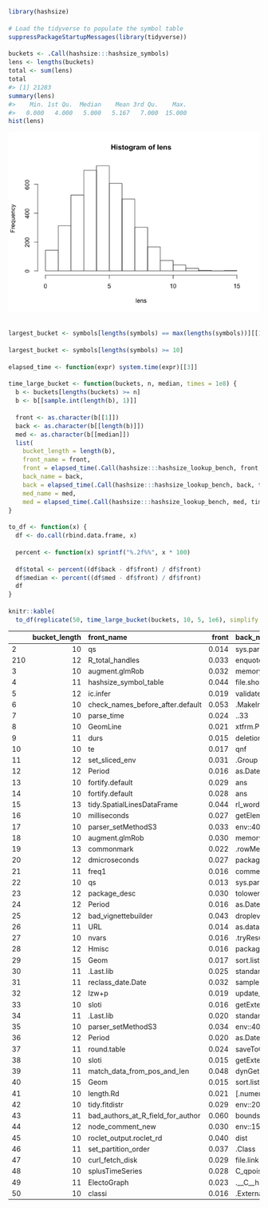 <!-- README.md is generated from README.Rmd. Please edit that file -->
``` r
library(hashsize)

# Load the tidyverse to populate the symbol table
suppressPackageStartupMessages(library(tidyverse))

buckets <- .Call(hashsize:::hashsize_symbols)
lens <- lengths(buckets)
total <- sum(lens)
total
#> [1] 21283
summary(lens)
#>    Min. 1st Qu.  Median    Mean 3rd Qu.    Max. 
#>   0.000   4.000   5.000   5.167   7.000  15.000
hist(lens)
```

![](inst/README-example-1.png)

``` r

largest_bucket <- symbols[lengths(symbols) == max(lengths(symbols))][[1]]

largest_bucket <- symbols[lengths(symbols) >= 10]

elapsed_time <- function(expr) system.time(expr)[[3]]

time_large_bucket <- function(buckets, n, median, times = 1e8) {
  b <- buckets[lengths(buckets) >= n]
  b <- b[[sample.int(length(b), 1)]]

  front <- as.character(b[[1]])
  back <- as.character(b[[length(b)]])
  med <- as.character(b[[median]])
  list(
    bucket_length = length(b),
    front_name = front,
    front = elapsed_time(.Call(hashsize:::hashsize_lookup_bench, front, times)),
    back_name = back,
    back = elapsed_time(.Call(hashsize:::hashsize_lookup_bench, back, times)),
    med_name = med,
    med = elapsed_time(.Call(hashsize:::hashsize_lookup_bench, med, times)))
}

to_df <- function(x) {
  df <- do.call(rbind.data.frame, x)

  percent <- function(x) sprintf("%.2f%%", x * 100)

  df$total <- percent((df$back - df$front) / df$front)
  df$median <- percent((df$med - df$front) / df$front)
  df
}

knitr::kable(
  to_df(replicate(50, time_large_bucket(buckets, 10, 5, 1e6), simplify = FALSE)))
```

|     |  bucket\_length| front\_name                             |  front| back\_name                |   back| med\_name                       |    med| total   | median  |
|-----|---------------:|:----------------------------------------|------:|:--------------------------|------:|:--------------------------------|------:|:--------|:--------|
| 2   |              10| qs                                      |  0.014| sys.parent                |  0.048| strip.white                     |  0.037| 242.86% | 164.29% |
| 210 |              12| R\_total\_handles                       |  0.033| enquote                   |  0.055| .\_\_T\_\_sqlData:DBI           |  0.042| 66.67%  | 27.27%  |
| 3   |              10| augment.glmRob                          |  0.032| memory.profile            |  0.060| .midDend                        |  0.036| 87.50%  | 12.50%  |
| 4   |              11| hashsize\_symbol\_table                 |  0.044| file.show                 |  0.053| $.output\_handler               |  0.044| 20.45%  | -0.00%  |
| 5   |              12| ic.infer                                |  0.019| validate\_formulas        |  0.072| mpg                             |  0.024| 278.95% | 26.32%  |
| 6   |              10| check\_names\_before\_after.default     |  0.053| .MakeImplicitGroupMembers |  0.074| .get\_S4\_generics              |  0.039| 39.62%  | -26.42% |
| 7   |              10| parse\_time                             |  0.024| ..33                      |  0.048| .check\_packages                |  0.042| 100.00% | 75.00%  |
| 8   |              10| GeomLine                                |  0.021| xtfrm.POSIXlt             |  0.051| DUMMY                           |  0.026| 142.86% | 23.81%  |
| 9   |              11| durs                                    |  0.015| deletions                 |  0.050| bgcodes                         |  0.028| 233.33% | 86.67%  |
| 10  |              10| te                                      |  0.017| qnf                       |  0.045| C\_stri\_enc\_set               |  0.039| 164.71% | 129.41% |
| 11  |              12| set\_sliced\_env                        |  0.031| .Group                    |  0.057| stri\_read\_raw                 |  0.038| 83.87%  | 22.58%  |
| 12  |              12| Period                                  |  0.016| as.Date.default           |  0.069| select\_.data.frame             |  0.042| 331.25% | 162.50% |
| 13  |              10| fortify.default                         |  0.029| ans                       |  0.044| .\_\_T\_\_remote\_remove:git2r  |  0.053| 51.72%  | 82.76%  |
| 14  |              10| fortify.default                         |  0.028| ans                       |  0.042| .\_\_T\_\_remote\_remove:git2r  |  0.055| 50.00%  | 96.43%  |
| 15  |              13| tidy.SpatialLinesDataFrame              |  0.044| rl\_word\_breaks          |  0.069| found\_src                      |  0.034| 56.82%  | -22.73% |
| 16  |              10| milliseconds                            |  0.027| getElement                |  0.049| stri\_trans\_nfd                |  0.038| 81.48%  | 40.74%  |
| 17  |              10| parser\_setMethodS3                     |  0.033| env::406                  |  0.045| sort\_                          |  0.026| 36.36%  | -21.21% |
| 18  |              10| augment.glmRob                          |  0.030| memory.profile            |  0.057| .midDend                        |  0.035| 90.00%  | 16.67%  |
| 19  |              13| commonmark                              |  0.022| .rowMeans                 |  0.056| tbl\_vars.tbl\_lazy             |  0.046| 154.55% | 109.09% |
| 20  |              12| dmicroseconds                           |  0.027| package\_coverage         |  0.066| Variogram                       |  0.036| 144.44% | 33.33%  |
| 21  |              11| freq1                                   |  0.016| comment&lt;-              |  0.056| call\_depth                     |  0.032| 250.00% | 100.00% |
| 22  |              10| qs                                      |  0.013| sys.parent                |  0.049| strip.white                     |  0.041| 276.92% | 215.38% |
| 23  |              12| package\_desc                           |  0.030| tolower                   |  0.055| format.PDF\_Indirect\_Reference |  0.062| 83.33%  | 106.67% |
| 24  |              12| Period                                  |  0.016| as.Date.default           |  0.073| select\_.data.frame             |  0.043| 356.25% | 168.75% |
| 25  |              12| bad\_vignettebuilder                    |  0.043| droplevels                |  0.058| geom\_step                      |  0.031| 34.88%  | -27.91% |
| 26  |              11| URL                                     |  0.014| as.data.frame.complex     |  0.059| statsBy.boot                    |  0.036| 321.43% | 157.14% |
| 27  |              10| nvars                                   |  0.016| .tryResumeInterrupt       |  0.061| 5                               |  0.023| 281.25% | 43.75%  |
| 28  |              12| Hmisc                                   |  0.016| package.lib               |  0.060| residuals.gnls                  |  0.044| 275.00% | 175.00% |
| 29  |              15| Geom                                    |  0.017| sort.list                 |  0.065| .GridEvalEnv                    |  0.037| 282.35% | 117.65% |
| 30  |              11| .Last.lib                               |  0.025| standardGeneric           |  0.059| gh\_pkgs                        |  0.028| 136.00% | 12.00%  |
| 31  |              11| reclass\_date.Date                      |  0.032| sample                    |  0.047| stri\_endswith\_fixed           |  0.046| 46.87%  | 43.75%  |
| 32  |              12| lzw+p                                   |  0.019| update\_packages          |  0.058| scale\_x\_sqrt                  |  0.035| 205.26% | 84.21%  |
| 33  |              10| sloti                                   |  0.016| getExtends                |  0.050| grid.xaxis                      |  0.037| 212.50% | 131.25% |
| 34  |              11| .Last.lib                               |  0.020| standardGeneric           |  0.056| gh\_pkgs                        |  0.029| 180.00% | 45.00%  |
| 35  |              10| parser\_setMethodS3                     |  0.034| env::406                  |  0.047| sort\_                          |  0.025| 38.24%  | -26.47% |
| 36  |              12| Period                                  |  0.020| as.Date.default           |  0.071| select\_.data.frame             |  0.046| 255.00% | 130.00% |
| 37  |              11| round.table                             |  0.024| saveToConn                |  0.054| calculateGridLayout             |  0.044| 125.00% | 83.33%  |
| 38  |              10| sloti                                   |  0.015| getExtends                |  0.054| grid.xaxis                      |  0.036| 260.00% | 140.00% |
| 39  |              11| match\_data\_from\_pos\_and\_len        |  0.048| dynGet                    |  0.052| dbDisconnect                    |  0.042| 8.33%   | -12.50% |
| 40  |              15| Geom                                    |  0.015| sort.list                 |  0.062| .GridEvalEnv                    |  0.034| 313.33% | 126.67% |
| 41  |              10| length.Rd                               |  0.021| \[.numeric\_version       |  0.058| notifyLocalFun                  |  0.038| 176.19% | 80.95%  |
| 42  |              10| tidy.fitdistr                           |  0.029| env::206                  |  0.048| find\_index\_check              |  0.040| 65.52%  | 37.93%  |
| 43  |              11| bad\_authors\_at\_R\_field\_for\_author |  0.060| bounds                    |  0.047| pdConstruct.pdCompSymm          |  0.050| -21.67% | -16.67% |
| 44  |              12| node\_comment\_new                      |  0.030| env::150                  |  0.052| flattenListing                  |  0.038| 73.33%  | 26.67%  |
| 45  |              10| roclet\_output.roclet\_rd               |  0.040| dist                      |  0.042| coef.corNatural                 |  0.041| 5.00%   | 2.50%   |
| 46  |              11| set\_partition\_order                   |  0.037| .Class                    |  0.053| page\_str                       |  0.029| 43.24%  | -21.62% |
| 47  |              10| curl\_fetch\_disk                       |  0.029| file.link                 |  0.047| lookup\_S4\_methods             |  0.040| 62.07%  | 37.93%  |
| 48  |              10| splusTimeSeries                         |  0.028| C\_qpois                  |  0.044| print.select\_query             |  0.044| 57.14%  | 57.14%  |
| 49  |              11| ElectoGraph                             |  0.023| .\_\_C\_\_hsearch         |  0.063| stri\_replace\_first\_charclass |  0.058| 173.91% | 152.17% |
| 50  |              10| classi                                  |  0.016| .External                 |  0.046| fetch\_source.bioc              |  0.041| 187.50% | 156.25% |
